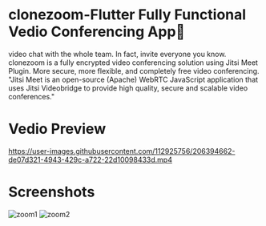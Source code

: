 # clonezoom-Flutter Fully Functional Vedio Conferencing App🎥

video chat with the whole team. In fact, invite everyone you know. clonezoom is a fully encrypted video conferencing solution using Jitsi Meet Plugin. More secure, more flexible, and completely free video conferencing.
"Jitsi Meet is an open-source (Apache) WebRTC JavaScript application that uses Jitsi Videobridge to provide high quality, secure and scalable video conferences."
# Vedio Preview
https://user-images.githubusercontent.com/112925756/206394662-de07d321-4943-429c-a722-22d10098433d.mp4
# Screenshots
![zoom1](https://user-images.githubusercontent.com/112925756/204835744-d4e5afe8-8546-465a-8e13-9f8ed869cfdf.jpg)
![zoom2](https://user-images.githubusercontent.com/112925756/204836030-3c1f14ee-594d-4673-bf60-97b507d5d887.jpg)
